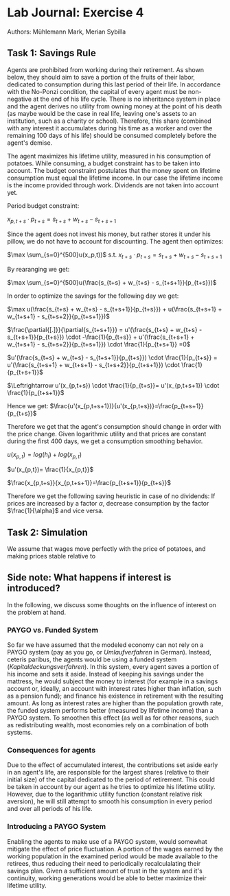 # Lab Journal: Exercise 4

Authors: Mühlemann Mark, Merian Sybilla

## Task 1: Savings Rule

Agents are prohibited from working during their retirement. As shown below, they should aim to save a portion of the fruits of their labor, dedicated to consumption during this last period of their life. In accordance with the No-Ponzi condition, the capital of every agent must be non-negative at the end of his life cycle. There is no inheritance system in place and the agent derives no utility from owning money at the point of his death (as maybe would be the case in real life, leaving one's assets to an institution, such as a charity or school). Therefore, this share (combined with any interest it accumulates during his time as a worker and over the remaining 100 days of his life) should be consumed completely before the agent's demise. 

The agent maximizes his lifetime utility, measured in his consumption of potatoes. While consuming, a budget constraint has to be taken into account. The budget constraint postulates that the money spent on lifetime consumption must equal the lifetime income. In our case the lifetime income is the income provided through work. Dividends are not taken into account yet.

Period budget constraint: 

$x_{p,t+s} \cdot p_{t+s}= s_{t+s} + w_{t+s} - s_{t+s+1}$

Since the agent does not invest his money, but rather stores it under his pillow, we do not have to account for discounting. 
The agent then optimizes:

$\max \sum_{s=0}^{500}u(x_p,t))$ s.t. $x_{t+s} \cdot p_{t+s}= s_{t+s} + w_{t+s} - s_{t+s+1}$

By rearanging we get:

$\max \sum_{s=0}^{500}u(\frac{s_{t+s} + w_{t+s} - s_{t+s+1}}{p_{t+s}})$

In order to optimize the savings for the following day we get:

$\max u(\frac{s_{t+s} + w_{t+s} - s_{t+s+1}}{p_{t+s}}) + u(\frac{s_{t+s+1} + w_{t+s+1} - s_{t+s+2}}{p_{t+s+1}})$

$\frac{\partial{[.]}}{\partial{s_{t+s+1}}} = u'(\frac{s_{t+s} + w_{t+s} - s_{t+s+1}}{p_{t+s}}) \cdot -\frac{1}{p_{t+s}} + u'(\frac{s_{t+s+1} + w_{t+s+1} - s_{t+s+2}}{p_{t+s+1}}) \cdot \frac{1}{p_{t+s+1}} =0$

$u'(\frac{s_{t+s} + w_{t+s} - s_{t+s+1}}{p_{t+s}}) \cdot \frac{1}{p_{t+s}} = u'(\frac{s_{t+s+1} + w_{t+s+1} - s_{t+s+2}}{p_{t+s+1}}) \cdot \frac{1}{p_{t+s+1}}$

$\Leftrightarrow u'(x_{p,t+s}) \cdot \frac{1}{p_{t+s}}= u'(x_{p,t+s+1}) \cdot \frac{1}{p_{t+s+1}}$

Hence we get: $\frac{u'(x_{p,t+s+1})}{u'(x_{p,t+s})}=\frac{p_{t+s+1}}{p_{t+s}}$

Therefore we get that the agent's consumption should change in order with the price change. 
Given logarithmic utility and that prices are constant during the first 400 days, we get a consumption smoothing behavior.

$u(x_{p,t})= log(h_l)+ log(x_{p,t})$ 

$u'(x_{p,t})= \frac{1}{x_{p,t}}$

$\frac{x_{p,t+s}}{x_{p,t+s+1}}=\frac{p_{t+s+1}}{p_{t+s}}$ 

Therefore we get the following saving heuristic in case of no dividends: If prices are increased by a factor $\alpha$, decrease consumption by the factor $\frac{1}{\alpha}$ and vice versa.

## Task 2: Simulation

We assume that wages move perfectly with the price of potatoes, and  making prices stable relative to 


## Side note: What happens if interest is introduced?
In the following, we discuss some thoughts on the influence of interest on the problem at hand. 
### PAYGO vs. Funded System
So far we have assumed that the modeled economy can not rely on a PAYGO system (pay as you go, or _Umlaufverfahren_ in German). Instead, ceteris paribus, the agents would be using a funded system (_Kapitaldeckungsverfahren_). In this system, every agent saves a portion of his income and sets it aside. Instead of keeping his savings under the mattress, he would subject the money to interest (for example in a savings account or, ideally, an account with interest rates higher than inflation, such as a pension fund); and finance his existence in retirement with the resulting amount. As long as interest rates are higher than the population growth rate, the funded system performs better (measured by lifetime income) than a PAYGO system. To smoothen this effect (as well as for other reasons, such as redistributing wealth, most economies rely on a combination of both systems. 

### Consequences for agents
Due to the effect of accumulated interest, the contributions set aside early in an agent's life, are responsible for the largest shares (relative to their initial size) of the capital dedicated to the period of retirement. This could be taken in account by our agent as he tries to optimize his lifetime utility. However, due to the logarithmic utility function (constant relative risk aversion), he will still attempt to smooth his consumption in every period and over all periods of his life. 

### Introducing a PAYGO System
Enabling the agents to make use of a PAYGO system, would somewhat mitigate the effect of price fluctuation. A portion of the wages earned by the working population in the examined period would be made available to the retirees, thus reducing their need to periodically recalculalating their savings plan. Given a sufficient amount of trust in the system and it's continuity, working generations would be able to better maximize their lifetime utility. 
